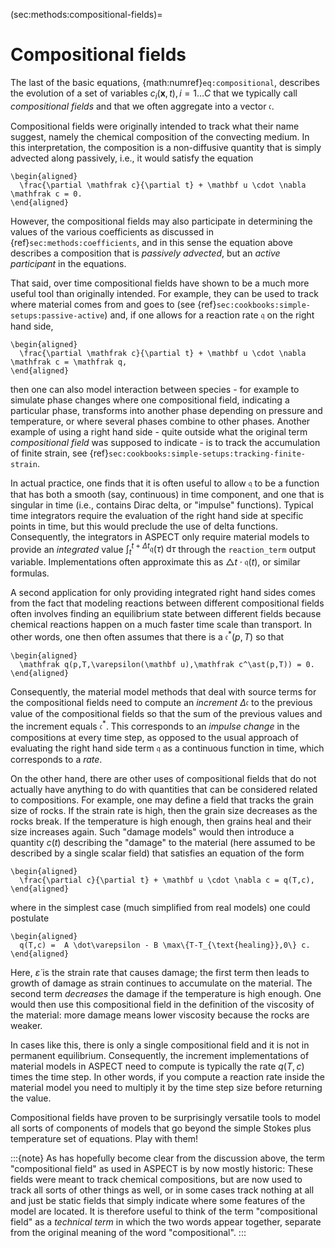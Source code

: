 (sec:methods:compositional-fields)=
# Compositional fields

The last of the basic equations, {math:numref}`eq:compositional`, describes the evolution of a set of variables $c_i(\mathbf x, t), i=1\ldots C$ that we typically call *compositional fields* and that we often aggregate into a vector $\mathfrak c$.

Compositional fields were originally intended to track what their name suggest, namely the chemical composition of the convecting medium. In this interpretation, the composition is a non-diffusive quantity that is simply advected along passively, i.e., it would satisfy the equation
```{math}
\begin{aligned}
  \frac{\partial \mathfrak c}{\partial t} + \mathbf u \cdot \nabla \mathfrak c = 0.
\end{aligned}
```
However, the compositional fields may also participate in determining the values of the various coefficients as discussed in {ref}`sec:methods:coefficients`, and in this sense the equation above describes a composition that is *passively advected*, but an *active participant* in the equations.

That said, over time compositional fields have shown to be a much more useful tool than originally intended.
For example, they can be used to track where material comes from and goes to (see {ref}`sec:cookbooks:simple-setups:passive-active`) and, if one allows for a reaction rate $\mathfrak q$ on the right hand side,
```{math}
\begin{aligned}
  \frac{\partial \mathfrak c}{\partial t} + \mathbf u \cdot \nabla \mathfrak c = \mathfrak q,
\end{aligned}
```
then one can also model interaction between species - for example to simulate phase changes where one compositional field, indicating a particular phase, transforms into another phase depending on pressure and temperature, or where several phases combine to other phases.
Another example of using a right hand side - quite outside what the original term *compositional field* was supposed to indicate - is to track the accumulation of finite strain, see {ref}`sec:cookbooks:simple-setups:tracking-finite-strain`.

In actual practice, one finds that it is often useful to allow $\mathfrak q$ to be a function that has both a smooth (say, continuous) in time component, and one that is singular in time (i.e., contains Dirac delta, or "impulse" functions).
Typical time integrators require the evaluation of the right hand side at specific points in time, but this would preclude the use of delta functions.
Consequently, the integrators in ASPECT only require material models to provide an *integrated* value $\int_t^{t+\Delta t} \mathfrak q(\tau) \; \text{d}\tau$ through the `reaction_term` output variable.
Implementations often approximate this as $\triangle t \cdot \mathfrak q(t)$, or similar formulas.

A second application for only providing integrated right hand sides comes from the fact that modeling reactions between different compositional fields often involves finding an equilibrium state between different fields because chemical reactions happen on a much faster time scale than transport.
In other words, one then often assumes that there is a $\mathfrak c^\ast(p,T)$ so that
```{math}
\begin{aligned}
  \mathfrak q(p,T,\varepsilon(\mathbf u),\mathfrak c^\ast(p,T)) = 0.
\end{aligned}
```
Consequently, the material model methods that deal with source terms for the compositional fields need to compute an *increment* $\Delta\mathfrak c$ to the previous value of the compositional fields so that the sum of the previous values and the increment equals $\mathfrak c^\ast$.
This corresponds to an *impulse change* in the compositions at every time step, as opposed to the usual approach of evaluating the right hand side term $\mathfrak q$ as a continuous function in time, which corresponds to a *rate*.

On the other hand, there are other uses of compositional fields that do not actually have anything to do with quantities that can be considered related to compositions.
For example, one may define a field that tracks the grain size of rocks.
If the strain rate is high, then the grain size decreases as the rocks break.
If the temperature is high enough, then grains heal and their size increases again.
Such "damage models" would then introduce a quantity $c(t)$ describing the "damage" to the material (here assumed to be described by a single scalar field) that satisfies an equation of the form
```{math}
\begin{aligned}
  \frac{\partial c}{\partial t} + \mathbf u \cdot \nabla c = q(T,c),
\end{aligned}
```
where in the simplest case (much simplified from real models) one could postulate
```{math}
\begin{aligned}
  q(T,c) =  A \dot\varepsilon - B \max\{T-T_{\text{healing}},0\} c.
\end{aligned}
```
Here, $\dot\varepsilon$ is the strain rate that causes damage; the first term then leads to growth of damage as strain continues to accumulate on the material.
The second term *decreases* the damage if the temperature is high enough.
One would then use this compositional field in the definition of the viscosity of the material: more damage means lower viscosity because the rocks are weaker.

In cases like this, there is only a single compositional field and it is not in permanent equilibrium.
Consequently, the increment implementations of material models in ASPECT need to compute is typically the rate $q(T,c)$ times the time step.
In other words, if you compute a reaction rate inside the material model you need to multiply it by the time step size before returning the value.

Compositional fields have proven to be surprisingly versatile tools to model all sorts of components of models that go beyond the simple Stokes plus temperature set of equations.
Play with them!

:::{note}
As has hopefully become clear from the discussion above, the term "compositional field" as used in ASPECT is by now mostly historic: These fields were meant to track chemical compositions, but are now used to track all sorts of other things as well, or in some cases track nothing at all and just be static fields that simply indicate where some features of the model are located. It is therefore useful to think of the term "compositional field" as a *technical term* in which the two words appear together, separate from the original meaning of the word "compositional".
:::
